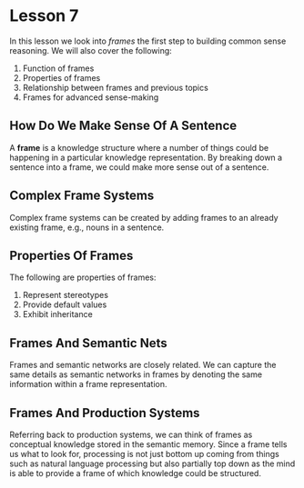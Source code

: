 # Lesson 7

In this lesson we look into _frames_ the first step to building common sense reasoning. We will also cover the following:

1. Function of frames
2. Properties of frames
3. Relationship between frames and previous topics
4. Frames for advanced sense-making

## How Do We Make Sense Of A Sentence

A **frame** is a knowledge structure where a number of things could be happening in a particular knowledge representation. By breaking down a sentence into a frame, we could make more sense out of a sentence.

## Complex Frame Systems

Complex frame systems can be created by adding frames to an already existing frame, e.g., nouns in a sentence.

## Properties Of Frames

The following are properties of frames:

1. Represent stereotypes
2. Provide default values
3. Exhibit inheritance

## Frames And Semantic Nets

Frames and semantic networks are closely related. We can capture the same details as semantic networks in frames by denoting the same information within a frame representation.

## Frames And Production Systems

Referring back to production systems, we can think of frames as conceptual knowledge stored in the semantic memory. Since a frame tells us what to look for, processing is not just bottom up coming from things such as natural language processing but also partially top down as the mind is able to provide a frame of which knowledge could be structured.
